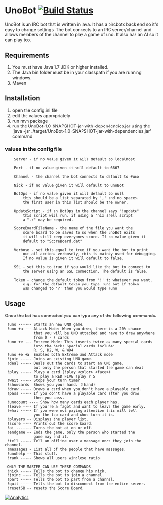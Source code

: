 # UnoBot [![Build Status](https://travis-ci.org/mjsalerno/UnoBot.svg?branch=master)](https://travis-ci.org/mjsalerno/UnoBot)

UnoBot is an IRC bot that is written in java. It has a pircbotx back end so it's easy to change settings. 
The bot connects to an IRC server/channel
and allows members of the channel to play a game of uno. It also has an AI so it can play too.

## Requirements

1. You must have Java 1.7 JDK or higher installed.
2. The Java bin folder must be in your classpath if you are running windows.
3. Maven

## Installation

1. open the config.ini file
2. edit the values appropriately
3. run mvn package
4. run the UnoBot-1.0-SNAPSHOT-jar-with-dependencies.jar using the 'java -jar ./target/UnoBot-1.0-SNAPSHOT-jar-with-dependencies.jar' command

### values in the config file

        Server - if no value given it will default to localhost
		
        Port - if no value given it will default to 6667
        
		Channel - the channel the bot connects to default to #uno
        
		Nick - if no value given it will default to unoBot
        
		BotOps - if no value given it will default to null
			this should be a list separated by ',' and no spaces.
			the first user in this list should be the owner.
		
		UpdateScript - if an BotOps in the channel says "!update" 
			this script will run. if using a 'nix shell script
			a "./" may be required.
		
		ScoreBoardFileName - the name of the file you want the 
			score board to be saves to so when the unoBot exits
			it will still keep everyones score. If no value given it 
			default to "ScoreBoard.dat"
			
		Verbose - set this equal to true if you want the bot to print 
			out all actions verbosely, this is mainly used for debugging.
			If no value is given it will default to false.

        SSL - set this to true if you would like the bot to connect to
            the server using an SSL connection. The default is false.

        Token - change the default token from '!' to whatever you want.
            e.g. for the default token you type !uno but if token
            was changed to '?' then you would type ?uno

## Usage

Once the bot has connected you can type any of the following commands.

     !uno ------ Starts an new UNO game.
     !uno +a --- Attack Mode: When you drwa, there is a 20% chance
                 that you will be UNO attacked and have to draw anywhere
                 from 0 - 7 cards
     !uno +e --- Extreme Mode: This inserts twice as many special cards
                 into the deck! Special cards include:
                 R, S, D2, W, & WD4
     !uno +e +a  Enables both Extreme and Attack mode
     !join ----- Joins an existing UNO game.
     !deal ----- Deals out the cards to start an UNO game.
                 but only the person that started the game can deal
     !play ----- Plays a card (!play <color> <face>)
                 to play a RED FIVE !play r 5
     !wait ----- Stops your turn timer
     !showcards  Shows you your hand. (!hand)
     !draw ----- Draws a card when you don't have a playable card.
     !pass ----- If you don't have a playable card after you draw
                 then you pass.
     !unocount ---- Show how many cards each player has.
     !leave ---- If you're a fagot and want to leave the game early.
     !what ----- If you were not paying attention this will tell
                 you the top card and whos turn it is.
     !players -- Displays the player list.
     !score ---- Prints out the score board.
     !ai ------- Turns the bot ai on or off.
     !endgame -- Ends the game, only the person who started the
                 game may end it.
     !tell ----- Tell an offline user a message once they join the channel.
     !messages - List all of the people that have messages.
     !unohelp -- This stuff.  
     !rank ----- Shows all users win:lose ratio

     ONLY THE MASTER CAN USE THESE COMMANDS
     !nick ----- Tells the bot to change his nick.
     !joinc ---- Tells the bot to join a channel.
     !part ----- Tells the bot to part from a channel.
     !quit ----- Tells the bot to disconnect from the entire server.
     !resetSB -- resets the Score Board.
	 
[![Analytics](https://ga-beacon.appspot.com/UA-55778672-2/UnoBot/readme?pixel)](https://github.com/igrigorik/ga-beacon)
